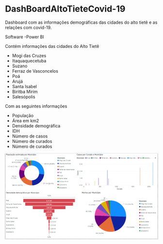 # DashBoardAltoTieteCovid-19
Dashboard com as informações demográficas das cidades do alto tietê e as relações com covid-19.

Software
-Power BI

Contém informações das cidades do Alto Tietê
- Mogi das Cruzes
- Itaquaquecetuba
- Suzano
- Ferraz de Vasconcelos
- Poá
- Arujá
- Santa Isabel
- Biritba Mirim
- Salesópolis

Com as seguintes informações 
- População
- Área em km2
- Densidade demográfica
- IDH
- Número de casos
- Número de curados
- Número de curados


![alt text](https://github.com/kennynakamura/DashBoardAltoTieteCovid-19/blob/master/dashboard.png?raw=true)
